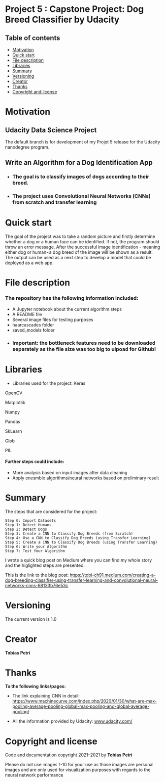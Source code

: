 
# Project 5 : Capstone Project: Dog Breed Classifier by Udacity

## Table of contents

- [Motivation](#Motivation)
- [Quick start](#Quick-start)
- [File description](#File-description)
- [Libraries](#Libraries)
- [Summary](#Summary)
- [Versioning](#Versioning)
- [Creator](#Creator)
- [Thanks](#Thanks)
- [Copyright and license](#Copyright-and-license)

# Motivation

## Udacity Data Science Project

The default branch is for development of my Projet 5 release for the Udacity nanodegree program.

## Write an Algorithm for a Dog Identification App

- ### The goal is to classify images of dogs according to their breed. 
- ### The project uses Convolutional Neural Networks (CNNs) from scratch and transfer learning 


# Quick start

The goal of the project was to take a random picture and firstly determine whether a dog or a human face can be identified. If not, the program should throw an error message. After the successful image identification - meaning either dog or human - a dog breed of the image will be shown as a result. The output can be used as a next step to develop a model that could be deployed as a web app.

# File description

### The repository has the following information included:

- A Jupyter notebook about the current algorithm steps
- A README file
- Several image files for testing purposes
- haarcascades folder
- saved_models folder
- ### Important: the bottleneck features need to be downloaded separately as the file size was too big to ulpoad for Github!

# Libraries

- Libraries used for the project:
Keras

OpenCV

Matplotlib

Numpy 

Pandas

SkLearn

Glob

PIL

#### Further steps could include:

- More analysis based on input images after data cleaning
- Apply enesmble algorithms/neural networks based on preliminary result


# Summary


The steps that are considered for the project:

    Step 0: Import Datasets
    Step 1: Detect Humans
    Step 2: Detect Dogs
    Step 3: Create a CNN to Classify Dog Breeds (from Scratch)
    Step 4: Use a CNN to Classify Dog Breeds (using Transfer Learning)
    Step 5: Create a CNN to Classify Dog Breeds (using Transfer Learning)
    Step 6: Write your Algorithm
    Step 7: Test Your Algorithm



I wrote a quick blog post on Medium where you can find my whole story and the higlighted steps are presented. 

This is the link to the blog post: https://tobi-ch91.medium.com/creating-a-dog-breeding-classifier-using-transfer-learning-and-convolutional-neural-networks-cnns-68133b76e53c

# Versioning

The current version is 1.0

# Creator

**Tobias Petri**

# Thanks

**To the following links/pages:**

- The link explaining CNN in detail: https://www.machinecurve.com/index.php/2020/01/30/what-are-max-pooling-average-pooling-global-max-pooling-and-global-average-pooling/

- All the information provided by Udacity: www.udacity.com/


# Copyright and license

Code and documentation copyright 2021–2021 by **Tobias Petri**

Please do not use images 1-10 for your use as those images are personal images and are only used for visualization purposes with regards to the neural network performance

